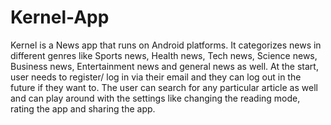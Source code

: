 # Kernel-App
 Kernel is a News app that runs on Android platforms. It categorizes news in different genres like Sports news, Health news, Tech news, Science news, Business news, Entertainment news and general news as well.  At the start, user needs to register/ log in via their email and they can log out in the future if they want to. The user can search for any particular article as well and can play around with the settings like changing the reading mode, rating the app and sharing the app. 
